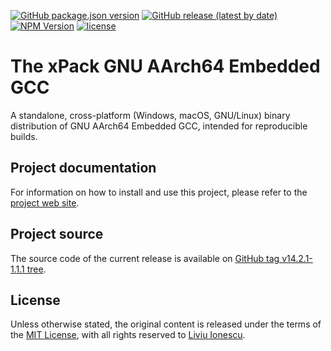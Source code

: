 [![GitHub package.json version](https://img.shields.io/github/package-json/v/xpack-dev-tools/aarch64-none-elf-gcc-xpack)](https://github.com/xpack-dev-tools/aarch64-none-elf-gcc-xpack/blob/xpack/package.json)
[![GitHub release (latest by date)](https://img.shields.io/github/v/release/xpack-dev-tools/aarch64-none-elf-gcc-xpack)](https://github.com/xpack-dev-tools/aarch64-none-elf-gcc-xpack/releases)
[![NPM Version](https://img.shields.io/npm/v/@xpack-dev-tools/aarch64-none-elf-gcc?color=green)](https://www.npmjs.com/package/@xpack-dev-tools/aarch64-none-elf-gcc/)
[![license](https://img.shields.io/github/license/xpack-dev-tools/aarch64-none-elf-gcc-xpack)](https://github.com/xpack-dev-tools/aarch64-none-elf-gcc-xpack/blob/xpack/LICENSE)

# The xPack GNU AArch64 Embedded GCC

A standalone, cross-platform (Windows, macOS, GNU/Linux) binary
distribution of GNU AArch64 Embedded GCC,
intended for reproducible builds.

## Project documentation

For information on how to install and use this project, please refer to the
[project web site](https://xpack-dev-tools.github.io/aarch64-none-elf-gcc-xpack/).

## Project source

The source code of the current release is available on
[GitHub tag v14.2.1-1.1.1 tree](https://github.com/xpack-dev-tools/aarch64-none-elf-gcc-xpack/tree/v14.2.1-1.1.1).

## License

Unless otherwise stated, the original content is released under the terms of the
[MIT License](https://opensource.org/licenses/mit/),
with all rights reserved to
[Liviu Ionescu](https://github.com/ilg-ul).
